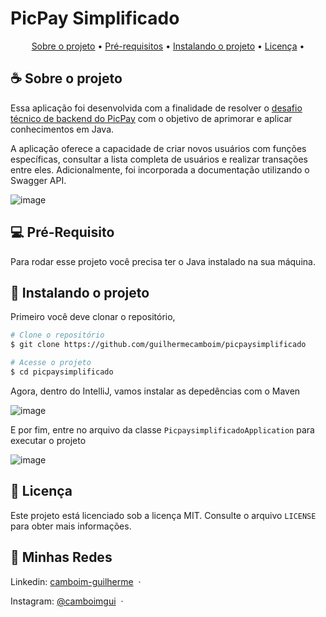 <h1>PicPay Simplificado</h1>

<p align="center">
  <a href="#pre-requisites">Sobre o projeto</a> •
  <a href="#pre-requisites">Pré-requisitos</a> •
  <a href="#how-to-use">Instalando o projeto</a> •
  <a href="#related">Licença</a> •
</p>

<h2 id="about-project">☕ Sobre o projeto</h2> 

Essa aplicação foi desenvolvida com a finalidade de resolver o [desafio técnico de backend do PicPay](https://github.com/PicPay/picpay-desafio-backend) com o objetivo de aprimorar e aplicar conhecimentos em Java.

A aplicação oferece a capacidade de criar novos usuários com funções específicas, consultar a lista completa de usuários e realizar transações entre eles. Adicionalmente, foi incorporada a documentação utilizando o Swagger API.

![image](https://github.com/guilhermecamboim/picpaysimplificado/assets/105326604/891a5084-6637-41ec-a28f-41c5e460df2f)

<h2 id="pre-requisites">💻 Pré-Requisito</h2> 

Para rodar esse projeto você precisa ter o Java instalado na sua máquina.

<h2 id="how-to-use"> 🚀 Instalando o projeto</h2>

Primeiro você deve clonar o repositório,

```bash
# Clone o repositório
$ git clone https://github.com/guilhermecamboim/picpaysimplificado

# Acesse o projeto
$ cd picpaysimplificado
```

Agora, dentro do IntelliJ, vamos instalar as depedências com o Maven

![image](https://github.com/guilhermecamboim/picpaysimplificado/assets/105326604/bd1b43cc-b8a7-4a93-ac5b-da3fb787d2a2)


E por fim, entre no arquivo da classe `PicpaysimplificadoApplication` para executar o projeto

![image](https://github.com/guilhermecamboim/picpaysimplificado/assets/105326604/d520b63d-ab6f-4d61-a7a9-52e9bf3c393d)

<h2 id="related">📝 Licença</h2>

Este projeto está licenciado sob a licença MIT. Consulte o arquivo `LICENSE` para obter mais informações.


## 📱 Minhas Redes

Linkedin: [camboim-guilherme](https://www.linkedin.com/in/camboim-guilherme/) &nbsp;&middot;&nbsp; 

Instagram: [@camboimgui](https://www.instagram.com/camboimgui/) &nbsp;&middot;&nbsp;

